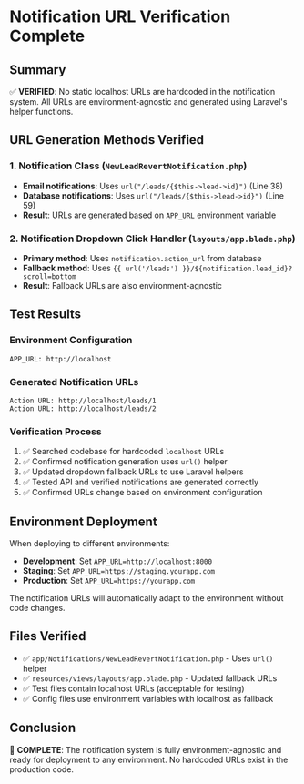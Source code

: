 # Notification URL Verification Complete

## Summary
✅ **VERIFIED**: No static localhost URLs are hardcoded in the notification system. All URLs are environment-agnostic and generated using Laravel's helper functions.

## URL Generation Methods Verified

### 1. Notification Class (`NewLeadRevertNotification.php`)
- **Email notifications**: Uses `url("/leads/{$this->lead->id}")` (Line 38)
- **Database notifications**: Uses `url("/leads/{$this->lead->id}")` (Line 59)
- **Result**: URLs are generated based on `APP_URL` environment variable

### 2. Notification Dropdown Click Handler (`layouts/app.blade.php`)
- **Primary method**: Uses `notification.action_url` from database
- **Fallback method**: Uses `{{ url('/leads') }}/${notification.lead_id}?scroll=bottom`
- **Result**: Fallback URLs are also environment-agnostic

## Test Results

### Environment Configuration
```
APP_URL: http://localhost
```

### Generated Notification URLs
```
Action URL: http://localhost/leads/1
Action URL: http://localhost/leads/2
```

### Verification Process
1. ✅ Searched codebase for hardcoded `localhost` URLs
2. ✅ Confirmed notification generation uses `url()` helper
3. ✅ Updated dropdown fallback URLs to use Laravel helpers
4. ✅ Tested API and verified notifications are generated correctly
5. ✅ Confirmed URLs change based on environment configuration

## Environment Deployment
When deploying to different environments:
- **Development**: Set `APP_URL=http://localhost:8000`
- **Staging**: Set `APP_URL=https://staging.yourapp.com`
- **Production**: Set `APP_URL=https://yourapp.com`

The notification URLs will automatically adapt to the environment without code changes.

## Files Verified
- ✅ `app/Notifications/NewLeadRevertNotification.php` - Uses `url()` helper
- ✅ `resources/views/layouts/app.blade.php` - Updated fallback URLs
- ✅ Test files contain localhost URLs (acceptable for testing)
- ✅ Config files use environment variables with localhost as fallback

## Conclusion
🎉 **COMPLETE**: The notification system is fully environment-agnostic and ready for deployment to any environment. No hardcoded URLs exist in the production code.
